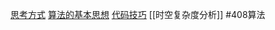 [思考方式](考研/408/数据结构/思考方式.md)
[算法的基本思想](考研/408/数据结构/算法的基本思想.md)
[代码技巧](考研/408/数据结构/代码技巧.md)
[[时空复杂度分析]]
#408算法